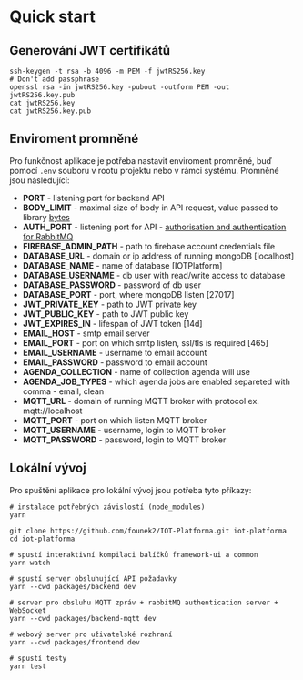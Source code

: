 # Quick start

## Generování JWT certifikátů

```
ssh-keygen -t rsa -b 4096 -m PEM -f jwtRS256.key
# Don't add passphrase
openssl rsa -in jwtRS256.key -pubout -outform PEM -out jwtRS256.key.pub
cat jwtRS256.key
cat jwtRS256.key.pub
```

## Enviroment promněné

Pro funkčnost aplikace je potřeba nastavit enviroment promněné, buď pomocí `.env` souboru v rootu projektu nebo v rámci systému. Promněné jsou následující:

-   **PORT** - listening port for backend API
-   **BODY_LIMIT** - maximal size of body in API request, value passed to library [bytes](https://www.npmjs.com/package/bytes)
-   **AUTH_PORT** - listening port for API - [authorisation and authentication for RabbitMQ](https://github.com/rabbitmq/rabbitmq-auth-backend-http)
-   **FIREBASE_ADMIN_PATH** - path to firebase account credentials file
-   **DATABASE_URL** - domain or ip address of running mongoDB [localhost]
-   **DATABASE_NAME** - name of database [IOTPlatform]
-   **DATABASE_USERNAME** - db user with read/write access to database
-   **DATABASE_PASSWORD** - password of db user
-   **DATABASE_PORT** - port, where mongoDB listen [27017]
-   **JWT_PRIVATE_KEY** - path to JWT private key
-   **JWT_PUBLIC_KEY** - path to JWT public key
-   **JWT_EXPIRES_IN** - lifespan of JWT token [14d]
-   **EMAIL_HOST** - smtp email server
-   **EMAIL_PORT** - port on which smtp listen, ssl/tls is required [465]
-   **EMAIL_USERNAME** - username to email account
-   **EMAIL_PASSWORD** - password to email account
-   **AGENDA_COLLECTION** - name of collection agenda will use
-   **AGENDA_JOB_TYPES** - which agenda jobs are enabled separeted with comma - email, clean
-   **MQTT_URL** - domain of running MQTT broker with protocol ex. mqtt://localhost
-   **MQTT_PORT** - port on which listen MQTT broker
-   **MQTT_USERNAME** - username, login to MQTT broker
-   **MQTT_PASSWORD** - password, login to MQTT broker

## Lokální vývoj

Pro spuštění aplikace pro lokální vývoj jsou potřeba tyto příkazy:

```
# instalace potřebných závislostí (node_modules)
yarn

git clone https://github.com/founek2/IOT-Platforma.git iot-platforma
cd iot-platforma

# spustí interaktivní kompilaci balíčků framework-ui a common
yarn watch

# spustí server obsluhující API požadavky
yarn --cwd packages/backend dev

# server pro obsluhu MQTT zpráv + rabbitMQ authentication server + WebSocket
yarn --cwd packages/backend-mqtt dev

# webový server pro uživatelské rozhraní
yarn --cwd packages/frontend dev

# spustí testy
yarn test
```
